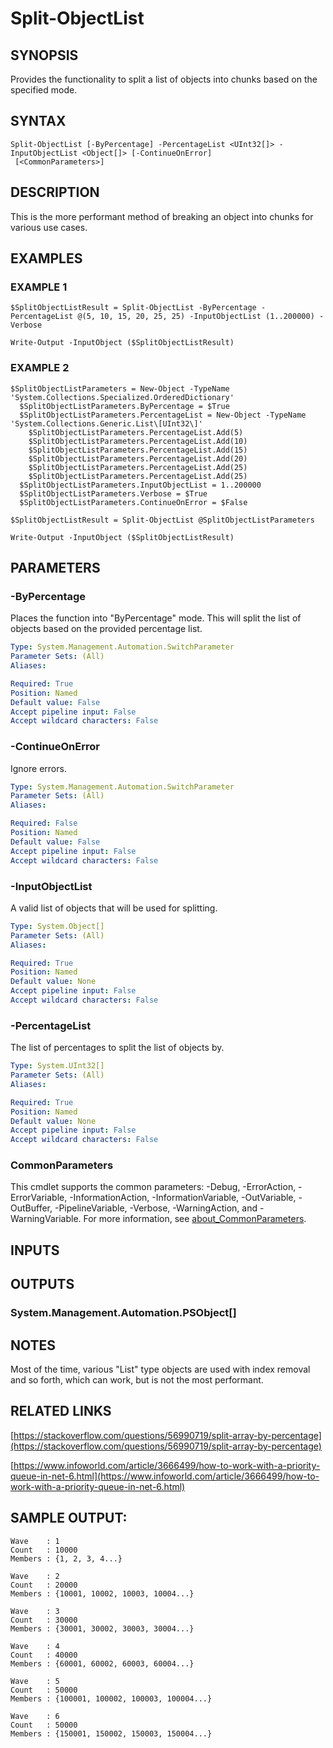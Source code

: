 # Split-ObjectList

## SYNOPSIS
Provides the functionality to split a list of objects into chunks based on the specified mode.

## SYNTAX

```
Split-ObjectList [-ByPercentage] -PercentageList <UInt32[]> -InputObjectList <Object[]> [-ContinueOnError]
 [<CommonParameters>]
```

## DESCRIPTION
This is the more performant method of breaking an object into chunks for various use cases.

## EXAMPLES

### EXAMPLE 1
```
$SplitObjectListResult = Split-ObjectList -ByPercentage -PercentageList @(5, 10, 15, 20, 25, 25) -InputObjectList (1..200000) -Verbose

Write-Output -InputObject ($SplitObjectListResult)
```
### EXAMPLE 2
```
$SplitObjectListParameters = New-Object -TypeName 'System.Collections.Specialized.OrderedDictionary'
  $SplitObjectListParameters.ByPercentage = $True
  $SplitObjectListParameters.PercentageList = New-Object -TypeName 'System.Collections.Generic.List\[UInt32\]'
    $SplitObjectListParameters.PercentageList.Add(5)
    $SplitObjectListParameters.PercentageList.Add(10)
    $SplitObjectListParameters.PercentageList.Add(15)
    $SplitObjectListParameters.PercentageList.Add(20)
    $SplitObjectListParameters.PercentageList.Add(25)
    $SplitObjectListParameters.PercentageList.Add(25)
  $SplitObjectListParameters.InputObjectList = 1..200000
  $SplitObjectListParameters.Verbose = $True
  $SplitObjectListParameters.ContinueOnError = $False

$SplitObjectListResult = Split-ObjectList @SplitObjectListParameters

Write-Output -InputObject ($SplitObjectListResult)
```
## PARAMETERS

### -ByPercentage
Places the function into "ByPercentage" mode.
This will split the list of objects based on the provided percentage list.

```yaml
Type: System.Management.Automation.SwitchParameter
Parameter Sets: (All)
Aliases:

Required: True
Position: Named
Default value: False
Accept pipeline input: False
Accept wildcard characters: False
```

### -ContinueOnError
Ignore errors.

```yaml
Type: System.Management.Automation.SwitchParameter
Parameter Sets: (All)
Aliases:

Required: False
Position: Named
Default value: False
Accept pipeline input: False
Accept wildcard characters: False
```

### -InputObjectList
A valid list of objects that will be used for splitting.

```yaml
Type: System.Object[]
Parameter Sets: (All)
Aliases:

Required: True
Position: Named
Default value: None
Accept pipeline input: False
Accept wildcard characters: False
```

### -PercentageList
The list of percentages to split the list of objects by.

```yaml
Type: System.UInt32[]
Parameter Sets: (All)
Aliases:

Required: True
Position: Named
Default value: None
Accept pipeline input: False
Accept wildcard characters: False
```

### CommonParameters
This cmdlet supports the common parameters: -Debug, -ErrorAction, -ErrorVariable, -InformationAction, -InformationVariable, -OutVariable, -OutBuffer, -PipelineVariable, -Verbose, -WarningAction, and -WarningVariable. For more information, see [about_CommonParameters](http://go.microsoft.com/fwlink/?LinkID=113216).

## INPUTS

## OUTPUTS

### System.Management.Automation.PSObject[]
## NOTES
Most of the time, various "List" type objects are used with index removal and so forth, which can work, but is not the most performant.

## RELATED LINKS

[https://stackoverflow.com/questions/56990719/split-array-by-percentage](https://stackoverflow.com/questions/56990719/split-array-by-percentage)

[https://www.infoworld.com/article/3666499/how-to-work-with-a-priority-queue-in-net-6.html](https://www.infoworld.com/article/3666499/how-to-work-with-a-priority-queue-in-net-6.html)

## SAMPLE OUTPUT:

```
Wave    : 1
Count   : 10000
Members : {1, 2, 3, 4...}

Wave    : 2
Count   : 20000
Members : {10001, 10002, 10003, 10004...}

Wave    : 3
Count   : 30000
Members : {30001, 30002, 30003, 30004...}

Wave    : 4
Count   : 40000
Members : {60001, 60002, 60003, 60004...}

Wave    : 5
Count   : 50000
Members : {100001, 100002, 100003, 100004...}

Wave    : 6
Count   : 50000
Members : {150001, 150002, 150003, 150004...}
```

